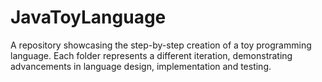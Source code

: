 # JavaToyLanguage
A repository showcasing the step-by-step creation of a toy programming language. Each folder represents a different iteration, demonstrating advancements in language design, implementation and testing.
